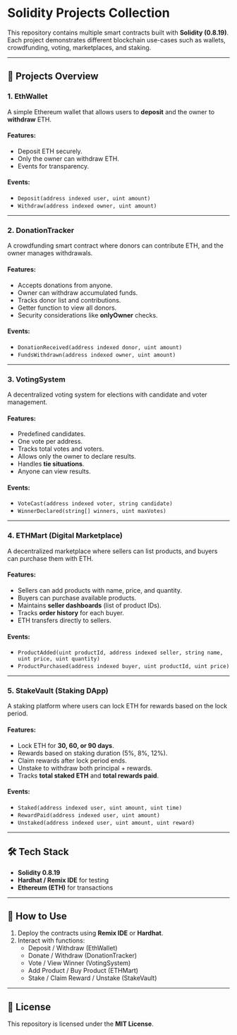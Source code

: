 # Solidity Projects Collection

This repository contains multiple smart contracts built with **Solidity (0.8.19)**.  
Each project demonstrates different blockchain use-cases such as wallets, crowdfunding, voting, marketplaces, and staking.

---

## 📌 Projects Overview

### 1. EthWallet
A simple Ethereum wallet that allows users to **deposit** and the owner to **withdraw** ETH.

#### Features:
- Deposit ETH securely.
- Only the owner can withdraw ETH.
- Events for transparency.

#### Events:
- `Deposit(address indexed user, uint amount)`
- `Withdraw(address indexed owner, uint amount)`

---

### 2. DonationTracker
A crowdfunding smart contract where donors can contribute ETH, and the owner manages withdrawals.

#### Features:
- Accepts donations from anyone.
- Owner can withdraw accumulated funds.
- Tracks donor list and contributions.
- Getter function to view all donors.
- Security considerations like **onlyOwner** checks.

#### Events:
- `DonationReceived(address indexed donor, uint amount)`
- `FundsWithdrawn(address indexed owner, uint amount)`

---

### 3. VotingSystem
A decentralized voting system for elections with candidate and voter management.

#### Features:
- Predefined candidates.
- One vote per address.
- Tracks total votes and voters.
- Allows only the owner to declare results.
- Handles **tie situations**.
- Anyone can view results.

#### Events:
- `VoteCast(address indexed voter, string candidate)`
- `WinnerDeclared(string[] winners, uint maxVotes)`

---

### 4. ETHMart (Digital Marketplace)
A decentralized marketplace where sellers can list products, and buyers can purchase them with ETH.

#### Features:
- Sellers can add products with name, price, and quantity.
- Buyers can purchase available products.
- Maintains **seller dashboards** (list of product IDs).
- Tracks **order history** for each buyer.
- ETH transfers directly to sellers.

#### Events:
- `ProductAdded(uint productId, address indexed seller, string name, uint price, uint quantity)`
- `ProductPurchased(address indexed buyer, uint productId, uint price)`

---

### 5. StakeVault (Staking DApp)
A staking platform where users can lock ETH for rewards based on the lock period.

#### Features:
- Lock ETH for **30, 60, or 90 days**.
- Rewards based on staking duration (5%, 8%, 12%).
- Claim rewards after lock period ends.
- Unstake to withdraw both principal + rewards.
- Tracks **total staked ETH** and **total rewards paid**.

#### Events:
- `Staked(address indexed user, uint amount, uint time)`
- `RewardPaid(address indexed user, uint amount)`
- `Unstaked(address indexed user, uint amount, uint reward)`

---

## 🛠️ Tech Stack
- **Solidity 0.8.19**
- **Hardhat / Remix IDE** for testing
- **Ethereum (ETH)** for transactions

---

## 🚀 How to Use
1. Deploy the contracts using **Remix IDE** or **Hardhat**.
2. Interact with functions:
   - Deposit / Withdraw (EthWallet)
   - Donate / Withdraw (DonationTracker)
   - Vote / View Winner (VotingSystem)
   - Add Product / Buy Product (ETHMart)
   - Stake / Claim Reward / Unstake (StakeVault)

---

## 📜 License
This repository is licensed under the **MIT License**.
